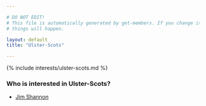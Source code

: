 ```yaml
---

# DO NOT EDIT!
# This file is automatically generated by get-members. If you change it, bad
# things will happen.

layout: default
title: "Ulster-Scots"

---
```


{% include interests/ulster-scots.md %}

### Who is interested in Ulster-Scots?


* [Jim Shannon](members/jim-shannon.html)
